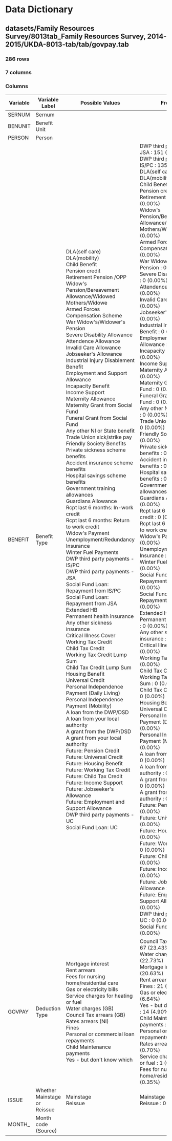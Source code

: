# Data Dictionary

## datasets/Family Resources Survey/8013tab_Family Resources Survey, 2014-2015/UKDA-8013-tab/tab/govpay.tab

### 286 rows

### 7 columns

### Columns

| Variable | Variable Label | Possible Values | Frequency |
| --- | --- | --- | --- |
| SERNUM | Sernum |  |  |
| BENUNIT | Benefit Unit |  |  |
| PERSON | Person |  |  |
| BENEFIT | Benefit Type | DLA(self care) <br/>DLA(mobility) <br/>Child Benefit <br/>Pension credit <br/>Retirement Pension /OPP <br/>Widow's Pension/Bereavement Allowance/Widowed Mothers/Widowe <br/>Armed Forces Compensation Scheme <br/>War Widow's/Widower's Pension <br/>Severe Disability Allowance <br/>Attendence Allowance <br/>Invalid Care Allowance <br/>Jobseeker's Allowance <br/>Industrial Injury Disablement Benefit <br/>Employment and Support Allowance <br/>Incapacity Benefit <br/>Income Support <br/>Maternity Allowance <br/>Maternity Grant from Social Fund <br/>Funeral Grant from Social Fund <br/>Any other NI or State benefit <br/>Trade Union sick/strike pay <br/>Friendly Society Benefits <br/>Private sickness scheme benefits <br/>Accident insurance scheme benefits <br/>Hospital savings scheme benefits <br/>Government training allowances <br/>Guardians Allowance <br/>Rcpt last 6 months: In-work credit <br/>Rcpt last 6 months: Return to work credit <br/>Widow's Payment <br/>Unemployment/Redundancy Insurance <br/>Winter Fuel Payments <br/>DWP third party payments - IS/PC <br/>DWP third party payments - JSA <br/>Social Fund Loan: Repayment from IS/PC <br/>Social Fund Loan: Repayment from JSA <br/>Extended HB <br/>Permanent health insurance <br/>Any other sickness insurance <br/>Critical Illness Cover <br/>Working Tax Credit <br/>Child Tax Credit <br/>Working Tax Credit Lump Sum <br/>Child Tax Credit Lump Sum <br/>Housing Benefit <br/>Universal Credit <br/>Personal Independence Payment (Daily Living) <br/>Personal Independence Payment (Mobility) <br/>A loan from the DWP/DSD <br/>A loan from your local authority <br/>A grant from the DWP/DSD <br/>A grant from your local authority <br/>Future: Pension Credit <br/>Future: Universal Credit <br/>Future: Housing Benefit <br/>Future: Working Tax Credit <br/>Future: Child Tax Credit <br/>Future: Income Support <br/>Future: Jobseeker's Allowance <br/>Future: Employment and Support Allowance <br/>DWP third party payments - UC <br/>Social Fund Loan: UC  | DWP third party payments - JSA : 151 (52.80%)<br/>DWP third party payments - IS/PC : 135 (47.20%)<br/>DLA(self care) : 0 (0.00%)<br/>DLA(mobility) : 0 (0.00%)<br/>Child Benefit : 0 (0.00%)<br/>Pension credit : 0 (0.00%)<br/>Retirement Pension /OPP : 0 (0.00%)<br/>Widow's Pension/Bereavement Allowance/Widowed Mothers/Widowe : 0 (0.00%)<br/>Armed Forces Compensation Scheme : 0 (0.00%)<br/>War Widow's/Widower's Pension : 0 (0.00%)<br/>Severe Disability Allowance : 0 (0.00%)<br/>Attendence Allowance : 0 (0.00%)<br/>Invalid Care Allowance : 0 (0.00%)<br/>Jobseeker's Allowance : 0 (0.00%)<br/>Industrial Injury Disablement Benefit : 0 (0.00%)<br/>Employment and Support Allowance : 0 (0.00%)<br/>Incapacity Benefit : 0 (0.00%)<br/>Income Support : 0 (0.00%)<br/>Maternity Allowance : 0 (0.00%)<br/>Maternity Grant from Social Fund : 0 (0.00%)<br/>Funeral Grant from Social Fund : 0 (0.00%)<br/>Any other NI or State benefit : 0 (0.00%)<br/>Trade Union sick/strike pay : 0 (0.00%)<br/>Friendly Society Benefits : 0 (0.00%)<br/>Private sickness scheme benefits : 0 (0.00%)<br/>Accident insurance scheme benefits : 0 (0.00%)<br/>Hospital savings scheme benefits : 0 (0.00%)<br/>Government training allowances : 0 (0.00%)<br/>Guardians Allowance : 0 (0.00%)<br/>Rcpt last 6 months: In-work credit : 0 (0.00%)<br/>Rcpt last 6 months: Return to work credit : 0 (0.00%)<br/>Widow's Payment : 0 (0.00%)<br/>Unemployment/Redundancy Insurance : 0 (0.00%)<br/>Winter Fuel Payments : 0 (0.00%)<br/>Social Fund Loan: Repayment from IS/PC : 0 (0.00%)<br/>Social Fund Loan: Repayment from JSA : 0 (0.00%)<br/>Extended HB : 0 (0.00%)<br/>Permanent health insurance : 0 (0.00%)<br/>Any other sickness insurance : 0 (0.00%)<br/>Critical Illness Cover : 0 (0.00%)<br/>Working Tax Credit : 0 (0.00%)<br/>Child Tax Credit : 0 (0.00%)<br/>Working Tax Credit Lump Sum : 0 (0.00%)<br/>Child Tax Credit Lump Sum : 0 (0.00%)<br/>Housing Benefit : 0 (0.00%)<br/>Universal Credit : 0 (0.00%)<br/>Personal Independence Payment (Daily Living) : 0 (0.00%)<br/>Personal Independence Payment (Mobility) : 0 (0.00%)<br/>A loan from the DWP/DSD : 0 (0.00%)<br/>A loan from your local authority : 0 (0.00%)<br/>A grant from the DWP/DSD : 0 (0.00%)<br/>A grant from your local authority : 0 (0.00%)<br/>Future: Pension Credit : 0 (0.00%)<br/>Future: Universal Credit : 0 (0.00%)<br/>Future: Housing Benefit : 0 (0.00%)<br/>Future: Working Tax Credit : 0 (0.00%)<br/>Future: Child Tax Credit : 0 (0.00%)<br/>Future: Income Support : 0 (0.00%)<br/>Future: Jobseeker's Allowance : 0 (0.00%)<br/>Future: Employment and Support Allowance : 0 (0.00%)<br/>DWP third party payments - UC : 0 (0.00%)<br/>Social Fund Loan: UC : 0 (0.00%) |
| GOVPAY | Deduction Type | Mortgage interest <br/>Rent arrears <br/>Fees for nursing home/residential care <br/>Gas or electricity bills <br/>Service charges for heating or fuel <br/>Water charges (GB) <br/>Council Tax arrears (GB) <br/>Rates arrears (NI) <br/>Fines <br/>Personal or commercial loan repayments <br/>Child Maintenance payments <br/>Yes - but don't know which  | Council Tax arrears (GB) : 67 (23.43%)<br/>Water charges (GB) : 65 (22.73%)<br/>Mortgage interest : 59 (20.63%)<br/>Rent arrears : 23 (8.04%)<br/>Fines : 21 (7.34%)<br/>Gas or electricity bills : 19 (6.64%)<br/>Yes - but don't know which : 14 (4.90%)<br/>Child Maintenance payments : 8 (2.80%)<br/>Personal or commercial loan repayments : 6 (2.10%)<br/>Rates arrears (NI) : 2 (0.70%)<br/>Service charges for heating or fuel : 1 (0.35%)<br/>Fees for nursing home/residential care : 1 (0.35%) |
| ISSUE | Whether Mainstage or Reissue | Mainstage <br/>Reissue  | Mainstage : 274 (95.80%)<br/>Reissue : 0 (0.00%) |
| MONTH_ | Month code (Source) |  |  |
